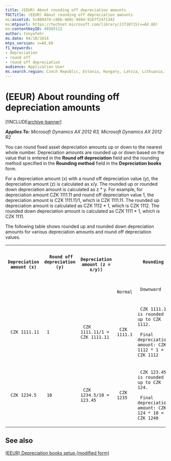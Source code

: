 ```yaml
---
title: (EEUR) About rounding off depreciation amounts
TOCTitle: (EEUR) About rounding off depreciation amounts
ms:assetid: 5c00947d-c86b-460c-940d-9167f2471342
ms:mtpsurl: https://technet.microsoft.com/library/JJ710715(v=AX.60)
ms:contentKeyID: 49385112
author: tonyafehr
ms.date: 04/18/2014
mtps_version: v=AX.60
f1_keywords:
- depreciation
- round off
- round off depreciation
audience: Application User
ms.search.region: Czech Republic, Estonia, Hungary, Latvia, Lithuania, Poland, Russia
---
```


# (EEUR) About rounding off depreciation amounts 


[!INCLUDE[archive-banner](includes/archive-banner.md)]


_**Applies To:** Microsoft Dynamics AX 2012 R3, Microsoft Dynamics AX 2012 R2_

You can round fixed asset depreciation amounts up or down to the nearest whole number. Depreciation amounts are rounded up or down based on the value that is entered in the **Round off depreciation** field and the rounding method specified in the **Rounding method** field in the **Depreciation books** form.

For a depreciation amount (x) with a round off depreciation value (y), the depreciation amount (z) is calculated as x/y. The rounded up or rounded down depreciation amount is calculated as z \* y. For example, for depreciation amount CZK 1111.11 and round off depreciation value 1, the depreciation amount is CZK 1111.11/1, which is CZK 1111.11. The rounded up depreciation amount is calculated as CZK 1112 \* 1, which is CZK 1112. The rounded down depreciation amount is calculated as CZK 1111 \* 1, which is CZK 1111.

The following table shows rounded up and rounded down depreciation amounts for various depreciation amounts and round off depreciation values.

<table xmlns="http://www.w3.org/1999/xhtml">
  <tr>
    <th> <p>
   
	 Depreciation amount (x)
  </p> </th>
    <th> <p>
   
	 Round off depreciation (y)
  </p> </th>
    <th> <p>
   
	 Depreciation amount (z = x/y))
  </p> </th>
    <th colspan="3"> <p>
   
	 Rounding method
  </p> </th>
  </tr>
  <tr>
    <td> <p></p> </td>
    <td> <p></p> </td>
    <td> <p></p> </td>
    <td> <p>
   
	 Normal
  </p> </td>
    <td> <p>
   
	 Downward
  </p> </td>
    <td> <p>
   
	 Rounding-up
  </p> </td>
  </tr>
  <tr>
    <td> <p>
   
	 CZK 1111.11
  </p> </td>
    <td> <p>
   
	 1
  </p> </td>
    <td> <p>
   
	 CZK 1111.11/1 = CZK 1111.11
  </p> </td>
    <td> <p>
   
	 CZK 1111.1
  </p> </td>
    <td> <p>
   
	 CZK 1111.11 is rounded up to CZK 1112.
  </p> <p>
   
	 Final depreciation amount: CZK 1112 * 1 = CZK 1112
  </p> </td>
    <td> <p>
   
	 CZK 1111.11 is rounded down to CZK 1111.
  </p> <p>
   
	 Final depreciation amount: CZK 1111 * 1 = CZK 1111.
  </p> </td>
  </tr>
  <tr>
    <td> <p>
   
	 CZK 1234.5
  </p> </td>
    <td> <p>
   
	 10
  </p> </td>
    <td> <p>
   
	 CZK 1234.5/10 = 123.45
  </p> </td>
    <td> <p>
   
	 CZK 1235
  </p> </td>
    <td> <p>
   
	 CZK 123.45 is rounded up to CZK 124. 
  </p> <p>
   
	 Final depreciation amount: CZK 124 * 10 = CZK 1240
  </p> </td>
    <td> <p>
   
	 CZK 123.45 is rounded down to CZK 123. 
  </p> <p>
   
	 Final depreciation amount: CZK 123 * 10 = CZK 1230
  </p> </td>
  </tr>
</table>


## See also

[(EEUR) Depreciation books setup (modified form)](https://technet.microsoft.com/library/jj710730\(v=ax.60\))

  


